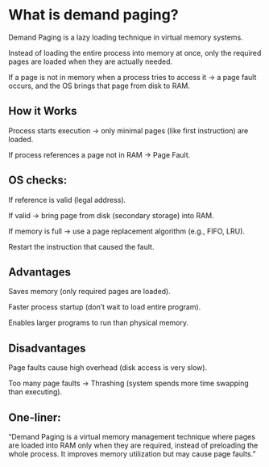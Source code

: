 # What is demand paging?

Demand Paging is a lazy loading technique in virtual memory systems.

Instead of loading the entire process into memory at once, only the required pages are loaded when they are actually needed.

If a page is not in memory when a process tries to access it → a page fault occurs, and the OS brings that page from disk to RAM.

## How it Works

Process starts execution → only minimal pages (like first instruction) are loaded.

If process references a page not in RAM → Page Fault.

## OS checks:

If reference is valid (legal address).

If valid → bring page from disk (secondary storage) into RAM.

If memory is full → use a page replacement algorithm (e.g., FIFO, LRU).

Restart the instruction that caused the fault.

## Advantages

Saves memory (only required pages are loaded).

Faster process startup (don’t wait to load entire program).

Enables larger programs to run than physical memory.

## Disadvantages

Page faults cause high overhead (disk access is very slow).

Too many page faults → Thrashing (system spends more time swapping than executing).

## One-liner:
“Demand Paging is a virtual memory management technique where pages are loaded into RAM only when they are required, instead of preloading the whole process. It improves memory utilization but may cause page faults.”